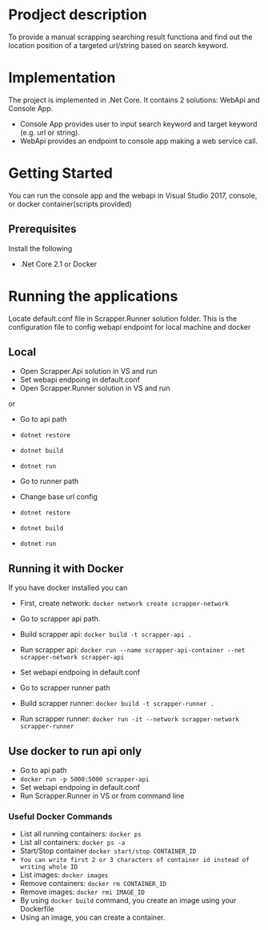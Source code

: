 # Prodject description

To provide a manual scrapping searching result functiona and find out the location position of a targeted url/string based on search keyword.

# Implementation

The project is implemented in .Net Core. It contains 2 solutions: WebApi and Console App.

* Console App provides user to input search keyword and target keyword (e.g. url or string).
* WebApi provides an endpoint to console app making a web service call.

# Getting Started

You can run the console app and the webapi in Visual Studio 2017, console, or docker container(scripts provided)

## Prerequisites

Install the following

* .Net Core 2.1 or Docker

# Running the applications

Locate default.conf file in Scrapper.Runner solution folder. This is the configuration file to config webapi endpoint for local machine and docker 

## Local

* Open Scrapper.Api solution in VS and run
* Set webapi endpoing in default.conf
* Open Scrapper.Runner solution in VS and run

or 

* Go to api path
* `dotnet restore`
* `dotnet build`
* `dotnet run`

* Go to runner path
* Change base url config
* `dotnet restore`
* `dotnet build`
* `dotnet run`


## Running it with Docker

If you have docker installed you can

* First, create network: `docker network create scrapper-network`

* Go to scrapper api path.
* Build scrapper api: `docker build -t scrapper-api .`
* Run scrapper api: `docker run --name scrapper-api-container --net scrapper-network scrapper-api`

* Set webapi endpoing in default.conf
* Go to scrapper runner path
* Build scrapper runner: `docker build -t scrapper-runner .`
* Run scrapper runner: `docker run -it --network scrapper-network scrapper-runner`

## Use docker to run api only 

* Go to api path
* `docker run -p 5000:5000 scrapper-api`
* Set webapi endpoing in default.conf
* Run Scrapper.Runner in VS or from command line

### Useful Docker Commands

* List all running containers: `docker ps`
* List all containers: `docker ps -a`
* Start/Stop container `docker start/stop CONTAINER_ID`
* `You can write first 2 or 3 characters of container id instead of writing whole ID`
* List images: `docker images`
* Remove containers: `docker rm CONTAINER_ID`
* Remove images: `docker rmi IMAGE_ID`
* By using `docker build` command, you create an image using your Dockerfile
* Using an image, you can create a container.
